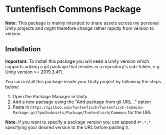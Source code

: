 # Tuntenfisch Commons Package

**Note:** This package is mainly intended to share assets across my personal Unity projects and might therefore change rather rapidly from version to version.

## Installation

**Important:** To install this package you will need a Unity version which supports adding a git package that resides in a repository's sub-folder, e.g. Unity version >= 2019.3.4f1.

You can install this package inside your Unity project by following the steps below:

1. Open the Package Manager in Unity
2. Add a new package using the "Add package from git URL..." option
3. Paste in ```https://github.com/Tuntenfisch/Tuntenfisch-Commons-Package.git?path=Assets/Package/Tuntenfisch/Commons``` for the URL

**Note:** If you want to specify a package version you can append ```#*.*.*``` specifying your desired version to the URL before pasting it.
